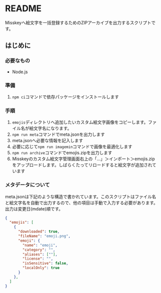 # README
Misskeyへ絵文字を一括登録するためのZIPアーカイブを出力するスクリプトです。

## はじめに

### 必要なもの

- Node.js

### 準備

1. `npm ci`コマンドで依存パッケージをインストールします

### 手順

1. `emojis`ディレクトリへ追加したいカスタム絵文字画像をコピーします。ファイル名が絵文字名になります。
2. `npm run meta`コマンドでmeta.jsonを出力します
3. meta.jsonへ必要な情報を記入します
4. 必要に応じて`npm run imagemin`コマンドで画像を最適化します
5. `npm run archive`コマンドでemojis.zipを出力します
6. Misskeyのカスタム絵文字管理画面右上の「…」＞インポート＞emojis.zipをアップロードします。しばらくたってリロードすると絵文字が追加されています

### メタデータについて

meta.jsonは下記のような構造で書かれています。このスクリプトはファイル名と絵文字名を自動で出力するので、他の項目は手動で入力する必要があります。出力は変更日(mdate)順です。

```json
{
  "emojis": [
    {
      "downloaded": true,
      "fileName": "emoji.png",
      "emoji": {
        "name": "emoji",
        "category": "",
        "aliases": [""],
        "license": "",
        "isSensitive": false,
        "localOnly": true
      }
    },
  ]
}
```